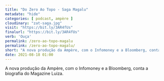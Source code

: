 ```yaml
---
title: "Do Zero Ao Topo - Saga Magalu"
metadate: "hide"
categories: [ podcast, ampère ]
cloudinary: "zat-saga.jpg"
visit: "https://bit.ly/3AR4fUs"
finalurl: "https://bit.ly/3AR4fUs"
verb: 'Ouça'
permalink: /zero-ao-topo-magalu
permalink: /zero-ao-topo-magalu/
short: "A nova produção da Ampère, com o Infomoney e a Bloomberg, conta a biografia do Magazine Luiza."
date: 2021-08-18 01:00
---
```

A nova produção da Ampère, com o Infomoney e a Bloomberg, conta a biografia do Magazine Luiza.